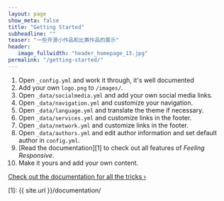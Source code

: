 ```yaml
---
layout: page
show_meta: false
title: "Getting Started"
subheadline: ""
teaser: "一些开源小作品和比赛作品的展示"
header:
   image_fullwidth: "header_homepage_13.jpg"
permalink: "/getting-started/"
---
```

1. Open `_config.yml` and work it through, it's well documented
1. Add your own `logo.png` to `/images/`.
1. Open `_data/socialmedia.yml` and add your own social media links.
1. Open `_data/navigation.yml` and customize your navigation.
1. Open `_data/language.yml` and translate the theme if necessary.
1. Open `_data/services.yml` and customize links in the footer.
1. Open `_data/network.yml` and customize links in the footer.
1. Open `_data/authors.yml` and edit author information and set default author in `config.yml`.
1. [Read the documentation][1] to check out all features of *Feeling Responsive*.
1. Make it yours and add your own content.

<a class="radius button small" href="{{ site.url }}/documentation/">Check out the documentation for all the tricks ›</a>


 [1]: {{ site.url }}/documentation/
